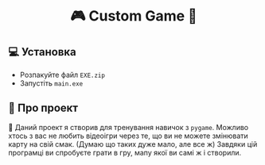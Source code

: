 <h1 align='center'>🎮 Custom Game 👾</h1>

<h2>  💻 Установка</h2>
<ul>
  <li>  Розпакуйте файл <code>EXE.zip</code></li>
  <li>  Запустіть <code>main.exe</code></li>
</ul>

<h2>  📜 Про проект</h2>
<p>  🔹 Даний проект я створив для тренування навичок з <code>pygame</code>. Можливо хтось з вас не любить відеоігри через те, що ви не можете змінювати карту на свій смак. (Думаю що таких дуже мало, але все ж) Завдяки цій програмці ви спробуєте грати в гру, мапу якої ви самі ж і створили.</p>
